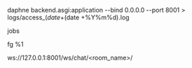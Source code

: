 daphne backend.asgi:application --bind 0.0.0.0 --port 8001 > logs/access_$(date +%Y%m%d).log 2> logs/log_$(date +%Y%m%d).log

jobs

fg %1

ws://127.0.0.1:8001/ws/chat/<room_name>/
